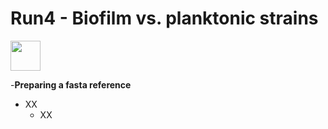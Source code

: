 # Run4 - Biofilm vs. planktonic strains 

<img src="https://github.com/Easybel/RNAseq/blob/master/ExampleData_Run4/ExampleData_Overview.png)https://github.com/Easybel/RNAseq/blob/master/ExampleData_Run4/ExampleData_Overview.png" width="48">

-**Preparing a fasta reference**
  - XX
    - XX
